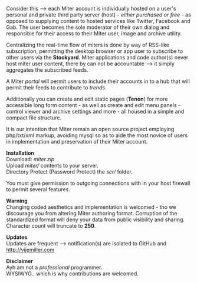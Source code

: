 Consider this --> each Miter account is individually hosted on a user's personal and private third party server (host) - *either purchased or free* - as opposed to supplying content to hosted services like Twitter, Facebook and Gab. The user becomes the sole moderator of their own dialog and responsible for their access to their Miter user, image and archive utility.

Centralizing the real-time flow of miters is done by way of RSS-like subscription, permitting the desktop browser or app user to subscribe to other users via the **Stockyard**. Miter applications and code author(s) never host miter user content, there by can not be accountable --> it simply aggregates the subscribed feeds.

A Miter *portal* will permit users to include their accounts in to a hub that will permit their feeds to contribute to *trends*.

Additionally you can create and edit static pages (**Tenon**) for more accessible long form content - as well as create and edit menu panels - control viewer and archive settings and more - all housed in a simple and compact file structure.

It is our intention that Miter remain an open source project employing php/txt/xml markup, avoiding mysql so as to aide the most novice of users in implementation and preservation of their Miter account.

**Installation**  
Download: *miter.zip*  
Upload *miter/* contents to your server.  
Directory Protect (Password Protect) the *scr/* folder.  

You must give permission to outgoing connections with in your host firewall to permit several features.

**Warning**  
Changing coded aesthetics and implementation is welcomed - tho we discourage you from altering Miter authoring format. Corruption of the standardized format will deny your data from public visibility and sharing. Character count will truncate to **250**.  

**Updates**  
Updates are frequent --> notification(s) are isolated to GitHub and http://vijemiller.com  

**Disclaimer**  
Ayh am not a *professional* programmer.  
WYSIWYG.. which is why contributions are welcomed.
